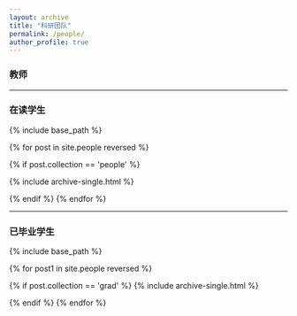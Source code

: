```yaml
---
layout: archive
title: "科研团队"
permalink: /people/
author_profile: true
---
```

### 教师

---

### 在读学生

{% include base_path %}

{% for post in site.people reversed %}

{% if post.collection == 'people' %}

{% include archive-single.html %}

{% endif %}
{% endfor %}

---

### 已毕业学生

{% include base_path %}

{% for post1 in site.people reversed %}

{% if post.collection == 'grad' %}
{% include archive-single.html %}

{% endif %}
{% endfor %}
